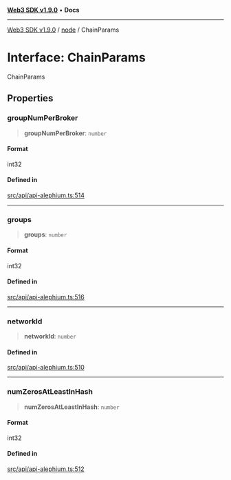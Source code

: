 [**Web3 SDK v1.9.0**](../../../README.md) • **Docs**

***

[Web3 SDK v1.9.0](../../../globals.md) / [node](../README.md) / ChainParams

# Interface: ChainParams

ChainParams

## Properties

### groupNumPerBroker

> **groupNumPerBroker**: `number`

#### Format

int32

#### Defined in

[src/api/api-alephium.ts:514](https://github.com/Mystic-Nayy/alephium-web3/blob/ee41f5e0e7d7fb0b155fe62f05b2ac03772895ca/packages/web3/src/api/api-alephium.ts#L514)

***

### groups

> **groups**: `number`

#### Format

int32

#### Defined in

[src/api/api-alephium.ts:516](https://github.com/Mystic-Nayy/alephium-web3/blob/ee41f5e0e7d7fb0b155fe62f05b2ac03772895ca/packages/web3/src/api/api-alephium.ts#L516)

***

### networkId

> **networkId**: `number`

#### Defined in

[src/api/api-alephium.ts:510](https://github.com/Mystic-Nayy/alephium-web3/blob/ee41f5e0e7d7fb0b155fe62f05b2ac03772895ca/packages/web3/src/api/api-alephium.ts#L510)

***

### numZerosAtLeastInHash

> **numZerosAtLeastInHash**: `number`

#### Format

int32

#### Defined in

[src/api/api-alephium.ts:512](https://github.com/Mystic-Nayy/alephium-web3/blob/ee41f5e0e7d7fb0b155fe62f05b2ac03772895ca/packages/web3/src/api/api-alephium.ts#L512)
